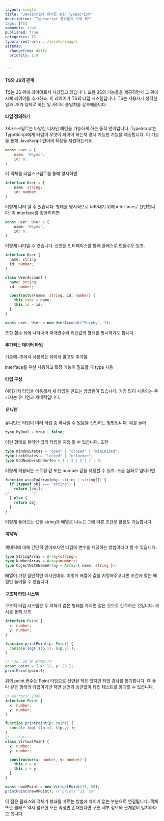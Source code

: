 ```yaml
---
layout: single
title: "Javascript 유저를 위한 Typescript"
description: "Typescript 공식문서 요약 #2"
tags: [TS]
comments: true
published: true
categories: TS
typora-root-url: ../assets/images
sitemap:
  changefreq: daily
  priority: 1.0


---
```




#### TS와 JS의 관계

TS는 JS 위에 레이어로서 자리잡고 있습니다. 또한 JS의 기능들을 제공하면서 그 위에 자체 레이어를 추가하죠. 이 레이어가 TS의 타입 시스템입니다. TS는 사용자가 생각한 일과 JS가 실제로 하는 일 사이의 불일치를 강조해줍니다.



#### 타입 정의하기

자바스크립트는 다양한 디자인 패턴을 가능하게 하는 동적 언어입니다. TypeScript는 TypeScript에게 타입이 무엇이 되어야 하는지 명시 가능한 기능을 제공합니다. 이 기능을 통해 JavaScript 언어의 확장을 지원하는거죠.

```javascript
const user = {
	name: 'Hayes',
	id: 0,
}
```

 이 객체를 타입스크립트를 통해 명시하면

```typescript
interface User = {
	name: string;
	id: number;
}
```

이렇게 나타 낼 수 있습니다. 형태를 명시적으로 나타내기 위해 interface로 선언합니다. 이 interface를 활용하려면

```typescript
const user: User = {
	name: 'Hayes',
	id: 0,
}
```

 이렇게 나타낼 수 있습니다. 선언된 인터페이스를 통해 클래스로 만들수도 있죠.

```typescript
interface User {
  name: string;
  id: number;
}

class UserAccount {
  name: string;
  id: number;

  constructor(name: string, id: number) {
    this.name = name;
    this.id = id;
  }
}

const user: User = new UserAccount("Murphy", 1);
```

또한 함수 뒤에 나타내어 매개변수와 리턴값의 형태를 명시하기도 합니다. 

#### 추가되는 데이터 타입

기존에 JS에서 사용되는 데이터 말고도 추가됨

interface를 우선 사용하고 특정 기능이 필요할 때 type 사용

#### 타입 구성

여러가지 타입을 이용해서 새 타입을 만드는 방법들이 있습니다. 가장 많이 사용되는 두 가지는 유니언과 제네릭입니다. 

##### 유니언

유니언은 타입이 여러 타입 중 하나일 수 있음을 선언하는 방법입니다. 예를 들어

```typescript
type MyBool = true | false;
```

이런 형태로 불리안 값의 타입을 지정 할 수 있습니다. 또한

```typescript
type WindowStates = "open" | "closed" | "minimized";
type LockStates = "locked" | "unlocked";
type OddNumbersUnderTen = 1 | 3 | 5 | 7 | 9;
```

 이렇게 허용되는 스트링 값 또는 number 값을 지정할 수 있죠. 조금 심화로 넘어가면

```typescript
function wrapInArray(obj: string | string[]) {
  if (typeof obj === "string") {
    return [obj];
//          ^?
  } else {
    return obj;
  }
}
```

이렇게 들어오는 값을 string과 배열로 나누고 그에 따른 조건문 활용도 가능합니다. 

##### 제네릭

 제네릭에 대해 간단히 알아보자면 타입에 변수를 제공하는 방법이라고 할 수 있습니다. 

```typescript
type StringArray = Array<string>;
type NumberArray = Array<number>;
type ObjectWithNameArray = Array<{ name: string }>;	
```

  배열이 가장 일반적인 예시인데요. 이렇게 배열에 값을 지정해주고나면 조건에 맞는 배열만 들어올 수 있습니다.



#### 구조적 타입 시스템

구조적 타입 시스템은 두 객체가 같은 형태를 가지면 같은 것으로 간주하는 것입니다. 예시를 통해 보죠.

```typescript
interface Point {
  x: number;
  y: number;
}

function printPoint(p: Point) {
  console.log(`${p.x}, ${p.y}`);
}

// "12, 26"를 출력합니다
const point = { x: 12, y: 26 };
printPoint(point);
```

위의 point 변수는 Point 타입으로 선언된 적은 없지만 타입 검사를 통과합니다. 즉 둘 다 같은 형태의 타입이기만 하면 선언과 상관없이 타입 테스트를 통과할 수 있습니다. 

```typescript
// @errors: 2345
interface Point {
  x: number;
  y: number;
}

function printPoint(p: Point) {
  console.log(`${p.x}, ${p.y}`);
}
// ---cut---
class VirtualPoint {
  x: number;
  y: number;

  constructor(x: number, y: number) {
    this.x = x;
    this.y = y;
  }
}

const newVPoint = new VirtualPoint(13, 56);
printPoint(newVPoint); // prints "13, 56"
```

이 점은 클래스와 객체가 형태를 따르는 방법에 차이가 없는 부분으로 연결됩니다. 객체 또는 클래스 역시 필요한 모든 속성만 존재한다면 구현 세부 정보와 관계없이 일치하다고 봅니다.

